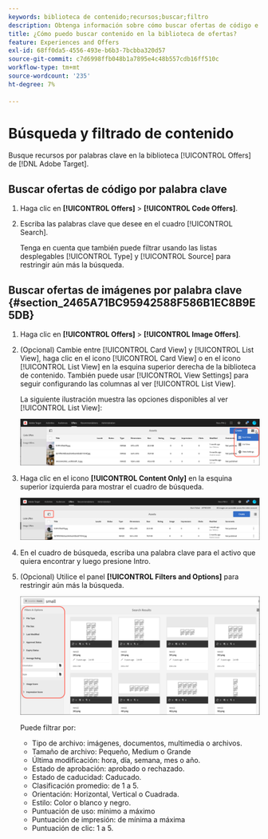 ```yaml
---
keywords: biblioteca de contenido;recursos;buscar;filtro
description: Obtenga información sobre cómo buscar ofertas de código e imagen en la biblioteca de ofertas de Adobe [!DNL Target] Ofertas.
title: ¿Cómo puedo buscar contenido en la biblioteca de ofertas?
feature: Experiences and Offers
exl-id: 68ff0da5-4556-493e-b6b3-7bcbba320d57
source-git-commit: c7d6998ffb048b1a7895e4c48b557cdb16ff510c
workflow-type: tm+mt
source-wordcount: '235'
ht-degree: 7%

---
```


# Búsqueda y filtrado de contenido

Busque recursos por palabras clave en la biblioteca [!UICONTROL Offers] de [!DNL Adobe Target].

## Buscar ofertas de código por palabra clave

1. Haga clic en **[!UICONTROL Offers]** > **[!UICONTROL Code Offers]**.
1. Escriba las palabras clave que desee en el cuadro [!UICONTROL Search].

   Tenga en cuenta que también puede filtrar usando las listas desplegables [!UICONTROL Type] y [!UICONTROL Source] para restringir aún más la búsqueda.

## Buscar ofertas de imágenes por palabra clave {#section_2465A71BC95942588F586B1EC8B9E5DB}

1. Haga clic en **[!UICONTROL Offers]** > **[!UICONTROL Image Offers]**.

1. (Opcional) Cambie entre [!UICONTROL Card View] y [!UICONTROL List View], haga clic en el icono [!UICONTROL Card View] o en el icono [!UICONTROL List View] en la esquina superior derecha de la biblioteca de contenido. También puede usar [!UICONTROL View Settings] para seguir configurando las columnas al ver [!UICONTROL List View].

   La siguiente ilustración muestra las opciones disponibles al ver [!UICONTROL List View]:

   ![Opciones de vista de lista](/help/main/c-experiences/c-manage-content/assets/view-settings-options.png)

1. Haga clic en el icono **[!UICONTROL Content Only]** en la esquina superior izquierda para mostrar el cuadro de búsqueda.

   ![Opción Solo contenido](/help/main/c-experiences/c-manage-content/assets/content-only.png)

1. En el cuadro de búsqueda, escriba una palabra clave para el activo que quiera encontrar y luego presione Intro.

1. (Opcional) Utilice el panel **[!UICONTROL Filters and Options]** para restringir aún más la búsqueda.

   ![Filtro y panel de opciones](/help/main/c-experiences/c-manage-content/assets/filter-and-options.png)

   Puede filtrar por:

   * Tipo de archivo: imágenes, documentos, multimedia o archivos.
   * Tamaño de archivo: Pequeño, Medium o Grande
   * Última modificación: hora, día, semana, mes o año.
   * Estado de aprobación: aprobado o rechazado.
   * Estado de caducidad: Caducado.
   * Clasificación promedio: de 1 a 5.
   * Orientación: Horizontal, Vertical o Cuadrada.
   * Estilo: Color o blanco y negro.
   * Puntuación de uso: mínimo a máximo
   * Puntuación de impresión: de mínima a máxima
   * Puntuación de clic: 1 a 5.
